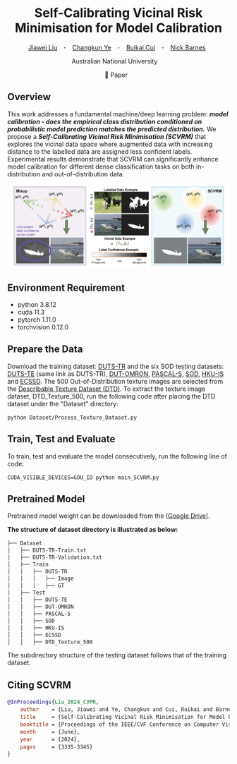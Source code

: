 <h1 align="center"> Self-Calibrating Vicinal Risk Minimisation for Model Calibration </h1>

<p align="center">
  <a href="https://scholar.google.com.au/citations?user=gqnX0nUAAAAJ&hl=en" target="_blank">Jiawei&nbsp;Liu</a> &ensp; <b>&middot;</b> &ensp;
  <a href="https://scholar.google.com.au/citations?user=PkzMdOYAAAAJ&hl=en" target="_blank">Changkun&nbsp;Ye</a> &ensp; <b>&middot;</b> &ensp;
  <a href="https://scholar.google.com.au/citations?user=yhscu8IAAAAJ&hl=en" target="_blank">Ruikai&nbsp;Cui</a> &ensp; <b>&middot;</b> &ensp;
  <a href="https://scholar.google.com.au/citations?user=yMXs1WcAAAAJ&hl=en" target="_blank">Nick&nbsp;Barnes</a>&ensp;
</p>

<p align="center">
  Australian National University &emsp;
</p>

<p align="center">
  <a \href="https://openaccess.thecvf.com/content/CVPR2024/html/Liu_Self-Calibrating_Vicinal_Risk_Minimisation_for_Model_Calibration_CVPR_2024_paper.html" target="_blank">📃 Paper</a> &ensp;
</p>

## Overview
This work addresses a fundamental machine/deep learning problem: ***model calibration - does the empirical class distribution conditioned on probabilistic model prediction matches the predicted distribution.*** We propose a ***Self-Calibrating Vicinal Risk Minimisation (SCVRM)*** that explores the vicinal data space where augmented data with increasing distance to the labelled data are assigned less confident labels. Experimental results demonstrate that SCVRM can significantly enhance model calibration for different dense classification tasks on both in-distribution and out-of-distribution data.

![](assets/SCVRM_Intro.png)

<!-- ## News and Updates
**[]** -->

## Environment Requirement
- python 3.8.12
- cuda 11.3
- pytorch 1.11.0
- torchvision 0.12.0

## Prepare the Data
Download the training dataset: <a target="_blank" href="https://www.kaggle.com/datasets/balraj98/duts-saliency-detection-dataset">DUTS-TR</a> and the six SOD testing datasets: <a target="_blank" href="https://www.kaggle.com/datasets/balraj98/duts-saliency-detection-dataset">DUTS-TE</a> (same link as DUTS-TR), <a target="_blank" href="http://saliencydetection.net/dut-omron/">DUT-OMRON</a>, <a target="_blank" href="http://cbi.gatech.edu/salobj/">PASCAL-S</a>, <a target="_blank" href="https://www.elderlab.yorku.ca/resources/salient-objects-dataset-sod/">SOD</a>, <a target="_blank" href="https://i.cs.hku.hk/~yzyu/research/deep_saliency.html">HKU-IS</a> and <a target="_blank" href="https://www.cse.cuhk.edu.hk/leojia/projects/hsaliency/dataset.html">ECSSD</a>. The 500 Out-of-Distribution texture images are selected from the <a target="_blank" href="https://www.robots.ox.ac.uk/~vgg/data/dtd/">Describable Texture Dataset (DTD)</a>. To extract the texture image dataset, DTD_Texture_500, run the following code after placing the DTD dataset under the "Dataset" directory:

```
python Dataset/Process_Texture_Dataset.py
```


## Train, Test and Evaluate
To train, test and evaluate the model consecutively, run the following line of code:
```
CUDA_VISIBLE_DEVICES=GOU_ID python main_SCVRM.py
```


## Pretrained Model
Pretrained model weight can be downloaded from the [<a target="_blank" href="https://drive.google.com/drive/folders/1KIJ6k-cnlCbu8Rxtrln-xbG5Qta444aw?usp=share_link">Google Drive</a>].


**The structure of dataset directory is illustrated as below:**
```
├── Dataset
│   ├── DUTS-TR-Train.txt
│   ├── DUTS-TR-Validation.txt
│   ├── Train
│   │   ├── DUTS-TR
│   │   │   ├── Image
│   │   │   ├── GT
│   ├── Test
│   │   ├── DUTS-TE
│   │   ├── DUT-OMRON
│   │   ├── PASCAL-S
│   │   ├── SOD
│   │   ├── HKU-IS
│   │   ├── ECSSD
│   │   ├── DTD_Texture_500
```
The subdirectory structure of the testing dataset follows that of the training dataset.







## <a name="bibtex">Citing SCVRM</a>

```BibTex
@InProceedings{Liu_2024_CVPR,
    author    = {Liu, Jiawei and Ye, Changkun and Cui, Ruikai and Barnes, Nick},
    title     = {Self-Calibrating Vicinal Risk Minimisation for Model Calibration},
    booktitle = {Proceedings of the IEEE/CVF Conference on Computer Vision and Pattern Recognition (CVPR)},
    month     = {June},
    year      = {2024},
    pages     = {3335-3345}
}
```